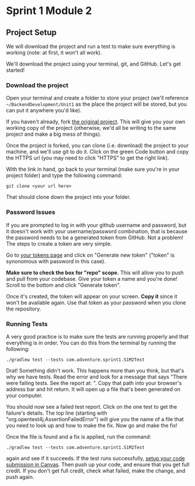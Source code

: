 # Sprint 1 Module 2

## Project Setup
We will download the project and run a test to make sure everything is working (note: at first, it won't all work). 

We'll download the project using your terminal, git, and GitHub. Let's get started!

### Download the project
Open your terminal and create a folder to store your project (we'll reference `~/BackendDevelopment/Unit1` as the place the project will be stored, but you can put it anywhere you'd like). 

If you haven't already, fork [the original project](https://github.com/LambdaSchool/edb_u1_student_project). This will give you your own working copy of the project (otherwise, we'd all be writing to the same project and make a big mess of things).

Once the project is forked, you can clone (i.e. download) the project to your machine, and we'll use git to do it. Click on the green Code button and copy the HTTPS url (you may need to click "HTTPS" to get the right link).

With the link in hand, go back to your terminal (make sure you're in your project folder) and type the following command:

`git clone <your url here>`

That should clone down the project into your folder.

### Password Issues

If you are prompted to log in with your github username and password, but it doesn't work with your username/password combination, that is because the password needs to be a generated token from GitHub. Not a problem! The steps to create a token are very simple.

Go to [your tokens page](https://github.com/settings/tokens) and click on "Generate new token" ("token" is synonomous with password in this case).

**Make sure to check the box for "repo" scope.** This will allow you to push and pull from your codebase. Give your token a name and you're done! Scroll to the bottom and click "Generate token". 

Once it's created, the token will appear on your screen. **Copy it** since it won't be available again. Use that token as your password when you clone the repository.

### Running Tests
A very good practice is to make sure the tests are running properly and that everything is in order. You can do this from the terminal by running the following:

`./gradlew test --tests com.adventure.sprint1.S1M2Test`

Drat! Something didn't work. This happens more than you think, but that's why we have tests. Read the error and look for a message that says "There were failing tests. See the report at: <path to test report>". Copy that path into your browser's address bar and hit return. It will open up a file that's been generated on your computer.

You should now see a failed test report. Click on the one test to get the failure's details. The top line (starting with "org.opentest4j.AssertionFailedError") will give you the name of a file that you need to look up and how to make the fix. Now go and make the fix! 

Once the file is found and a fix is applied, run the command:

`./gradlew test --tests com.adventure.sprint1.S1M2Test` 

again and see if it succeeds. If the test runs successfully, [setup your code submission in Canvas](https://lambdaschool.instructure.com/courses/1356/assignments/47306?module_item_id=607904). Then push up your code, and ensure that you get full credit. If you don't get full credit, check what failed, make the change, and push again.

